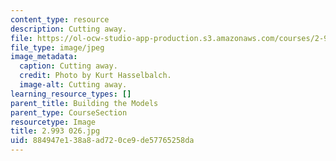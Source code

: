 ```yaml
---
content_type: resource
description: Cutting away.
file: https://ol-ocw-studio-app-production.s3.amazonaws.com/courses/2-993-special-topics-in-mechanical-engineering-the-art-and-science-of-boat-design-january-iap-2007/884947e138a8ad720ce9de57765258da_2993026.jpg
file_type: image/jpeg
image_metadata:
  caption: Cutting away.
  credit: Photo by Kurt Hasselbalch.
  image-alt: Cutting away.
learning_resource_types: []
parent_title: Building the Models
parent_type: CourseSection
resourcetype: Image
title: 2.993 026.jpg
uid: 884947e1-38a8-ad72-0ce9-de57765258da
---
```

